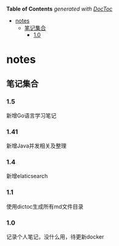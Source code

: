 <!-- START doctoc generated TOC please keep comment here to allow auto update -->
<!-- DON'T EDIT THIS SECTION, INSTEAD RE-RUN doctoc TO UPDATE -->
**Table of Contents**  *generated with [DocToc](https://github.com/thlorenz/doctoc)*

- [notes](#notes)
  - [笔记集合](#%E7%AC%94%E8%AE%B0%E9%9B%86%E5%90%88)
    - [1.0](#10)

<!-- END doctoc generated TOC please keep comment here to allow auto update -->

# notes 
## 笔记集合

### 1.5
新增Go语言学习笔记

### 1.41
新增Java并发相关及整理

### 1.4
新增elaticsearch

### 1.1
使用dictoc生成所有md文件目录

### 1.0
记录个人笔记，没什么用，待更新docker

